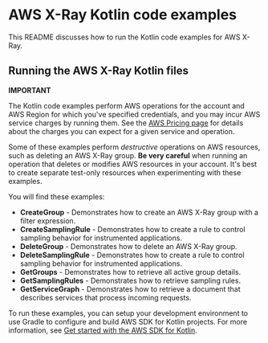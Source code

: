 # AWS X-Ray Kotlin code examples

This README discusses how to run the Kotlin code examples for AWS X-Ray.

## Running the AWS X-Ray Kotlin files

**IMPORTANT**

The Kotlin code examples perform AWS operations for the account and AWS Region for which you've specified credentials, and you may incur AWS service charges by running them. See the [AWS Pricing page](https://aws.amazon.com/pricing/) for details about the charges you can expect for a given service and operation.

Some of these examples perform *destructive* operations on AWS resources, such as deleting an AWS X-Ray group. **Be very careful** when running an operation that deletes or modifies AWS resources in your account. It's best to create separate test-only resources when experimenting with these examples.

You will find these examples: 

- **CreateGroup** - Demonstrates how to create an AWS X-Ray group with a filter expression.
- **CreateSamplingRule** - Demonstrates how to create a rule to control sampling behavior for instrumented applications.
- **DeleteGroup** - Demonstrates how to delete an AWS X-Ray group.
- **DeleteSamplingRule** - Demonstrates how to create a rule to control sampling behavior for instrumented applications.
- **GetGroups** - Demonstrates how to retrieve all active group details.
- **GetSamplingRules** - Demonstrates how to retrieve sampling rules.
- **GetServiceGraph** - Demonstrates how to retrieve a document that describes services that process incoming requests.

To run these examples, you can setup your development environment to use Gradle to configure and build AWS SDK for Kotlin projects. For more information, 
see [Get started with the AWS SDK for Kotlin](https://docs.aws.amazon.com/sdk-for-kotlin/latest/developer-guide/setup.html). 
